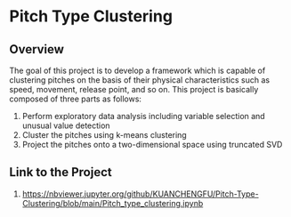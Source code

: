 
# Pitch Type Clustering

## Overview
The goal of this project is to develop a framework which is capable of clustering pitches on the basis of their physical characteristics such as speed, movement, release point, and so on. This project is basically composed of three parts as follows:
1. Perform exploratory data analysis including variable selection and unusual value detection
2. Cluster the pitches using k-means clustering
3. Project the pitches onto a two-dimensional space using truncated SVD


## Link to the Project
1. https://nbviewer.jupyter.org/github/KUANCHENGFU/Pitch-Type-Clustering/blob/main/Pitch_type_clustering.ipynb
